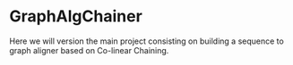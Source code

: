 # GraphAlgChainer

Here we will version the main project consisting on building a sequence to graph aligner based on Co-linear Chaining.
